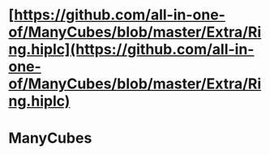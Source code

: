 # [https://github.com/all-in-one-of/ManyCubes/blob/master/Extra/Ring.hiplc](https://github.com/all-in-one-of/ManyCubes/blob/master/Extra/Ring.hiplc)
# ManyCubes
